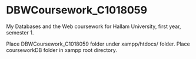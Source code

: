 # DBWCoursework_C1018059
My Databases and the Web coursework for Hallam University, first year, semester 1.

Place DBWCoursework_C1018059 folder under xampp/htdocs/ folder.
Place courseworkDB folder in xampp root directory.
